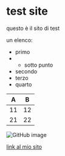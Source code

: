 # test site

questo è il sito di test

un elenco:
- primo
- - sotto punto
- secondo
- terzo
- quarto

| A  | B  |
|---|---|
| 11  | 12  |
| 21  | 22  |

![GitHub image](img/github_image.jpg)

[link al mio sito](https://stefanocecere.com)

